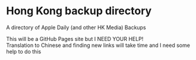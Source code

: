 # Hong Kong backup directory
A directory of Apple Daily (and other HK Media) Backups

This will be a GitHub Pages site but I NEED YOUR HELP! <br>
Translation to Chinese and finding new links will take time and I need some help to do this
